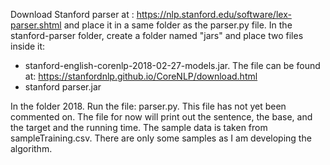 Download Stanford parser at : https://nlp.stanford.edu/software/lex-parser.shtml and place it in a same folder as the parser.py file.
In the stanford-parser folder, create a folder named "jars" and place two files inside it:
- stanford-english-corenlp-2018-02-27-models.jar. The file can be found at: https://stanfordnlp.github.io/CoreNLP/download.html
- stanford parser.jar

In the folder 2018. Run the file: parser.py. This file has not yet been commented on. The file for now will print out the sentence, the base, and the target and the running time. 
The sample data is taken from sampleTraining.csv. There are only some samples as I am developing the algorithm.

